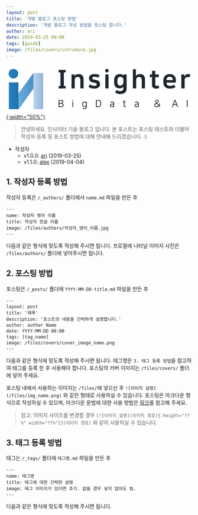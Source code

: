 ```yaml
---
layout: post
title: '개발 블로그 포스팅 방법'
description: '개발 블로그 작성 방법을 포스팅 합니다.'
author: ari
date: 2019-03-25 00:00
tags: [guide]
image: /files/covers/introduce.jpg
---
```


[![insighter_image_test](/assets/images/pc/logo.png){:width="50%"}](/assets/images/pc/logo.png)
> 안녕하세요. 인사이터 기술 블로그 입니다.
> 본 포스트는 포스팅 테스트와 더불어 작성자 등록 및 포스트 방법에 대해 안내해 드리겠습니다. :)

* 작성자
    - v1.0.0: [ari](/authors/ari/) (2019-03-25)
    - v1.1.0: [alex](/authors/ari/) (2019-04-04)

## 1. 작성자 등록 방법
작성자 등록은 `/_authors/` 폴더에서 `name.md` 파일을 만든 후

```
---
name: 작성자 영어 이름
title: 작성자 한글 이름
image: /files/authors/작성자_영어_이름.jpg
---
```

다음과 같은 형식에 맞도록 작성해 주시면 됩니다.
프로필에 나타날 이미지 사진은 `/files/authors/` 폴더에 넣어주시면 됩니다.


## 2. 포스팅 방법
포스팅은 `/_posts/` 폴더에 `YYYY-MM-DD-title.md` 파일을 만든 후

```
---
layout: post
title: '제목'
description: '포스트의 내용을 간략하게 설명합니다.'
author: author Name
date: YYYY-MM-DD 00:00
tags: [tag_name]
image: /files/covers/cover_image_name.png
---
```

다음과 같은 형식에 맞도록 작성해 주시면 됩니다.
태그명은 `3. 태그 등록 방법`을 참고하여 태그를 등록 한 후 사용해야 합니다.
포스팅의 커버 이미지는 `/files/covers/` 폴더에 넣어 주세요.

포스팅 내에서 사용하는 이미지는 `/files/`에 넣으신 후 `![이미지 설명](/files/img_name.png)` 와 같은 형태로 사용하실 수 있습니다.
포스팅은 마크다운 형식으로 작성하실 수 있으며, 마크다운 문법에 대한 사용 방법은 [링크](https://blog.kalkin7.com/2014/02/05/wordpress-markdown-quick-reference-for-koreans/)를 참고해 주세요.

> 참고: 이미지 사이즈를 변경할 경우 `[![이미지_설명](이미지 경로){:height="??%" width="??%"}](이미지 경로)` 와 같이 사용하실 수 있습니다.

## 3. 태그 등록 방법
태그는 `/_tags/` 폴더에 `태그명.md` 파일을 만든 후

```
---
name: 태그명
title: 태그에 대한 간략한 설명
image: 태그 이미지가 있다면 추가. 없을 경우 넣지 않아도 됨.
---
```

다음과 같은 형식에 맞도록 작성해 주시면 됩니다.
